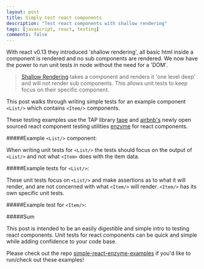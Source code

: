 ```yaml
---
layout: post
title: Simply test react components
description: "Test react components with shallow rendering"
tags: [javascript, react, testing]
comments: false
---
```


With react v0.13 they introduced 'shallow rendering', all basic html inside a component is rendered and no sub components are rendered. We now have the power to run unit tests in node without the need for a 'DOM'.

> [Shallow Rendering](https://facebook.github.io/react/docs/test-utils.html#shallow-rendering) takes a component and renders it 'one level deep' and will not render sub components. This allows unit tests to keep focus on their specific component.

This post walks through writing simple tests for an example component `<List/>` which contains `<Item/>` components.

These testing examples use the TAP library [tape](https://github.com/substack/tape) and [airbnb's](http://nerds.airbnb.com/) newly open sourced react component testing utilities [enzyme](https://github.com/airbnb/enzyme) for react components.

#####Example `<List/>` component:
<script src="https://gist.github.com/hartzis/b1ed6d811e6948b293b9.js"></script>

When writing unit tests for `<List/>` the tests should focus on the output of `<List/>` and not what `<Item>` does with the item data.

#####Example tests for `<List/>`:
<script src="https://gist.github.com/hartzis/d9c5f448eecdf3475d48.js"></script>

These unit tests focus on `<List/>` and make assertions as to what it will render, and are not concerned with what `<Item/>` will render. `<Item/>` has its own specific unit tests.

#####Example test for `<Item/>`:
<script src="https://gist.github.com/hartzis/e5f889cc4b0c75849ba8.js"></script>

#####Sum

This post is intended to be an easily digestible and simple intro to testing react components. Unit tests for react components can be quick and simple while adding confidence to your code base.

Please check out the repo [simple-react-enzyme-examples](https://github.com/hartzis/simple-react-enzyme-examples) if you'd like to run/check out these examples!
